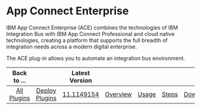 
App Connect Enterprise
======================

IBM App Connect Enterprise (ACE) combines the technologies of IBM Integration Bus with IBM App Connect Professional and cloud native technologies, creating a platform that supports the full breadth of integration needs across a modern digital enterprise.

The ACE plug-in allows you to automate an integration bus environment.



|Back to ...||Latest Version|||||
| :---: | :---: | :---: | :---: | :---: | :---: | :---: |
|[All Plugins](../../index.md)|[Deploy Plugins](../README.md)|[11.1149154](https://raw.githubusercontent.com/UrbanCode/IBM-UCD-PLUGINS/main/files/ibm-ace/ucd-plugins-ibm-ace-11.1149154.zip)|[Overview](overview.md)|[Usage](usage.md)|[Steps](steps.md)|[Downloads](downloads.md)|
